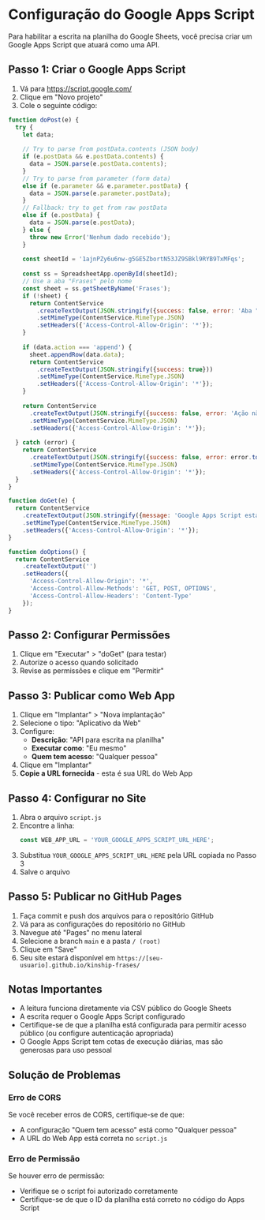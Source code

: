 # Configuração do Google Apps Script

Para habilitar a escrita na planilha do Google Sheets, você precisa criar um Google Apps Script que atuará como uma API.

## Passo 1: Criar o Google Apps Script

1. Vá para https://script.google.com/
2. Clique em "Novo projeto"
3. Cole o seguinte código:

```javascript
function doPost(e) {
  try {
    let data;
    
    // Try to parse from postData.contents (JSON body)
    if (e.postData && e.postData.contents) {
      data = JSON.parse(e.postData.contents);
    }
    // Try to parse from parameter (form data)
    else if (e.parameter && e.parameter.postData) {
      data = JSON.parse(e.parameter.postData);
    }
    // Fallback: try to get from raw postData
    else if (e.postData) {
      data = JSON.parse(e.postData);
    } else {
      throw new Error('Nenhum dado recebido');
    }
    
    const sheetId = '1ajnPZy6u6nw-g5GE5ZbortN53JZ9SBkl9RYB9TxMFqs';
    
    const ss = SpreadsheetApp.openById(sheetId);
    // Use a aba "Frases" pelo nome
    const sheet = ss.getSheetByName('Frases');
    if (!sheet) {
      return ContentService
        .createTextOutput(JSON.stringify({success: false, error: 'Aba "Frases" não encontrada'}))
        .setMimeType(ContentService.MimeType.JSON)
        .setHeaders({'Access-Control-Allow-Origin': '*'});
    }
    
    if (data.action === 'append') {
      sheet.appendRow(data.data);
      return ContentService
        .createTextOutput(JSON.stringify({success: true}))
        .setMimeType(ContentService.MimeType.JSON)
        .setHeaders({'Access-Control-Allow-Origin': '*'});
    }
    
    return ContentService
      .createTextOutput(JSON.stringify({success: false, error: 'Ação não suportada'}))
      .setMimeType(ContentService.MimeType.JSON)
      .setHeaders({'Access-Control-Allow-Origin': '*'});
      
  } catch (error) {
    return ContentService
      .createTextOutput(JSON.stringify({success: false, error: error.toString()}))
      .setMimeType(ContentService.MimeType.JSON)
      .setHeaders({'Access-Control-Allow-Origin': '*'});
  }
}

function doGet(e) {
  return ContentService
    .createTextOutput(JSON.stringify({message: 'Google Apps Script está funcionando!'}))
    .setMimeType(ContentService.MimeType.JSON)
    .setHeaders({'Access-Control-Allow-Origin': '*'});
}

function doOptions() {
  return ContentService
    .createTextOutput('')
    .setHeaders({
      'Access-Control-Allow-Origin': '*',
      'Access-Control-Allow-Methods': 'GET, POST, OPTIONS',
      'Access-Control-Allow-Headers': 'Content-Type'
    });
}
```

## Passo 2: Configurar Permissões

1. Clique em "Executar" > "doGet" (para testar)
2. Autorize o acesso quando solicitado
3. Revise as permissões e clique em "Permitir"

## Passo 3: Publicar como Web App

1. Clique em "Implantar" > "Nova implantação"
2. Selecione o tipo: "Aplicativo da Web"
3. Configure:
   - **Descrição**: "API para escrita na planilha"
   - **Executar como**: "Eu mesmo"
   - **Quem tem acesso**: "Qualquer pessoa"
4. Clique em "Implantar"
5. **Copie a URL fornecida** - esta é sua URL do Web App

## Passo 4: Configurar no Site

1. Abra o arquivo `script.js`
2. Encontre a linha:
   ```javascript
   const WEB_APP_URL = 'YOUR_GOOGLE_APPS_SCRIPT_URL_HERE';
   ```
3. Substitua `YOUR_GOOGLE_APPS_SCRIPT_URL_HERE` pela URL copiada no Passo 3
4. Salve o arquivo

## Passo 5: Publicar no GitHub Pages

1. Faça commit e push dos arquivos para o repositório GitHub
2. Vá para as configurações do repositório no GitHub
3. Navegue até "Pages" no menu lateral
4. Selecione a branch `main` e a pasta `/ (root)`
5. Clique em "Save"
6. Seu site estará disponível em `https://[seu-usuario].github.io/kinship-frases/`

## Notas Importantes

- A leitura funciona diretamente via CSV público do Google Sheets
- A escrita requer o Google Apps Script configurado
- Certifique-se de que a planilha está configurada para permitir acesso público (ou configure autenticação apropriada)
- O Google Apps Script tem cotas de execução diárias, mas são generosas para uso pessoal

## Solução de Problemas

### Erro de CORS
Se você receber erros de CORS, certifique-se de que:
- A configuração "Quem tem acesso" está como "Qualquer pessoa"
- A URL do Web App está correta no `script.js`

### Erro de Permissão
Se houver erro de permissão:
- Verifique se o script foi autorizado corretamente
- Certifique-se de que o ID da planilha está correto no código do Apps Script

